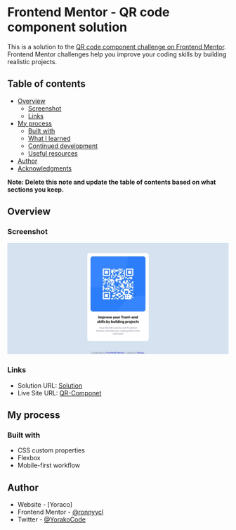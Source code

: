 # Frontend Mentor - QR code component solution

This is a solution to the [QR code component challenge on Frontend Mentor](https://www.frontendmentor.io/challenges/qr-code-component-iux_sIO_H). Frontend Mentor challenges help you improve your coding skills by building realistic projects. 

## Table of contents

- [Overview](#overview)
  - [Screenshot](#screenshot)
  - [Links](#links)
- [My process](#my-process)
  - [Built with](#built-with)
  - [What I learned](#what-i-learned)
  - [Continued development](#continued-development)
  - [Useful resources](#useful-resources)
- [Author](#author)
- [Acknowledgments](#acknowledgments)

**Note: Delete this note and update the table of contents based on what sections you keep.**

## Overview

### Screenshot

![Qr-componet](Qr-componet.jpeg)


### Links

- Solution URL: [Solution](https://www.frontendmentor.io/solutions/httpsmidudevcentrarelementoscss-SJXmP5_S9)
- Live Site URL: [QR-Componet](https://yoraco-qrcomponet.netlify.app/)

## My process

### Built with

- CSS custom properties
- Flexbox
- Mobile-first workflow


## Author

- Website - [Yoraco]
- Frontend Mentor - [@ronnyycl](https://www.frontendmentor.io/profile/ronnyycl)
- Twitter - [@YorakoCode](https://twitter.com/YorakoCode)



